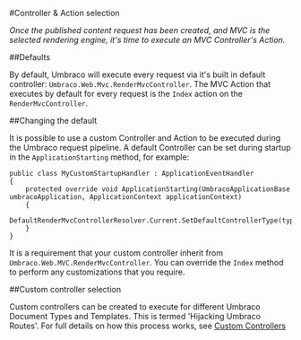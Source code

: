 #Controller & Action selection

_Once the published content request has been created, and MVC is the selected rendering engine, it's time to execute an MVC Controller's Action._

##Defaults

By default, Umbraco will execute every request via it's built in default controller: `Umbraco.Web.Mvc.RenderMvcController`.
The MVC Action that executes by default for every request is the `Index` action on the `RenderMvcController`.  

##Changing the default

It is possible to use a custom Controller and Action to be executed during the Umbraco request pipeline.
A default Controller can be set during startup in the `ApplicationStarting` method, for example:

    public class MyCustomStartupHandler : ApplicationEventHandler
    {
        protected override void ApplicationStarting(UmbracoApplicationBase umbracoApplication, ApplicationContext applicationContext)
        {
            DefaultRenderMvcControllerResolver.Current.SetDefaultControllerType(typeof(MyCustomRenderMvcController));
        }
    }

It is a requirement that your custom controller inherit from `Umbraco.Web.MVC.RenderMvcController`.
You can override the `Index` method to perform any customizations that you require.

##Custom controller selection

Custom controllers can be created to execute for different Umbraco Document Types and Templates. This is termed 'Hijacking Umbraco Routes'.
For full details on how this process works, see [Custom Controllers](../../../Reference/Routing/custom-controllers.md)
